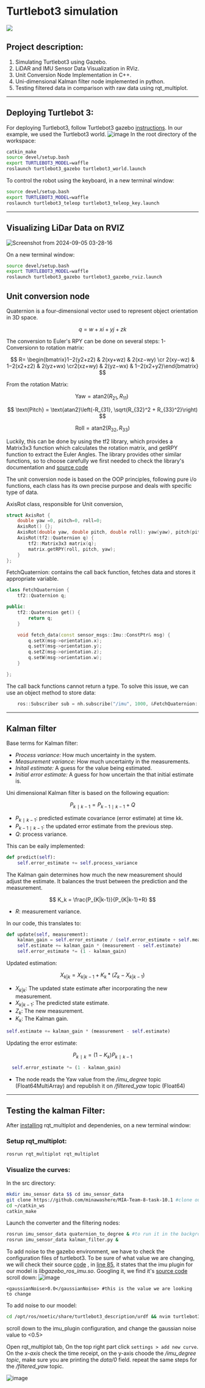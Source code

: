 # Turtlebot3 simulation

![](https://github.com/user-attachments/assets/d2a78e83-38af-47b7-9473-057e7c0d8ed6)


## Project description:
1. Simulating Turtlebot3 using Gazebo.
2. LiDAR and IMU Sensor Data Visualization in RViz.
3. Unit Conversion Node Implementation in C++.
4. Uni-dimensional Kalman filter node implemented in python.
5. Testing filtered data in comparison with raw data using rqt_multiplot.
   
---
## Deploying Turtlebot 3:
For deploying Turtlebot3, follow Turtlebot3 gazebo [instructions](https://emanual.robotis.com/docs/en/platform/turtlebot3/simulation/#gazebo-simulation). In our example, we used the Turtlebot3 world.
![image](https://github.com/user-attachments/assets/1207fdf7-01b3-4c8c-9995-374ab262f13e)
In the root directory of the workspace:
```bash
catkin_make
source devel/setup.bash
export TURTLEBOT3_MODEL=waffle
roslaunch turtlebot3_gazebo turtlebot3_world.launch
```
To control the robot using the keyboard, in a new terminal window:
```bash
source devel/setup.bash
export TURTLEBOT3_MODEL=waffle
roslaunch turtlebot3_teleop turtlebot3_teleop_key.launch
```
---
## Visualizing LiDar Data on RVIZ
![Screenshot from 2024-09-05 03-28-16](https://github.com/user-attachments/assets/6ac0bb56-b3e1-4219-8f03-e8b524fcfbfa)

On a new terminal window:
```bash
source devel/setup.bash
export TURTLEBOT3_MODEL=waffle
roslaunch turtlebot3_gazebo turtlebot3_gazebo_rviz.launch
```

## Unit conversion node
Quaternion is a four-dimensional vector used to represent object orientation in 3D space.

$$
q=w+xi+yj+zk
$$

The conversion to Euler's RPY can be done on several steps: 
1- Conversionn to rotation matrix:

$$
R=
\begin{bmatrix}
​1−2(y2+z2) & 2(xy+wz) & 2(xz−wy)​ \cr
2(xy−wz) & 1−2(x2+z2) & 2(yz+wx) \cr
​2(xz+wy) & 2(yz−wx) & 1−2(x2+y2)​
\end{bmatrix}
$$

From the rotation Matrix:

$$
 \text{Yaw} = \text{atan2}(R_{21}, R_{11}) \
$$

$$
\text{Pitch} = \text{atan2}\left(-R_{31}, \sqrt{R_{32}^2 + R_{33}^2}\right) 
$$

$$
\text{Roll} = \text{atan2}(R_{32}, R_{33})
$$

Luckily, this can be done by using the tf2 library, which provides a Matrix3x3 function which calculates the rotation matrix, and getRPY function to extract the Euler Angles.
The library provides other similar functions, so to choose carefully we first needed to check the library's documentation and [source code](https://github.com/ros/geometry2/tree/noetic-devel/tf2/include/tf2/LinearMath)

The unit conversion node is based on the OOP principles, following pure i/o functions, each class has its own precise purpose and deals with specific type of data.



AxisRot class, responsible for Unit conversion,
```Cpp
struct AxisRot {
    double yaw =0, pitch=0, roll=0;
    AxisRot() {};
    AxisRot(double yaw, double pitch, double roll): yaw(yaw), pitch(pitch), roll(roll) {}
    AxisRot(tf2::Quaternion q) {
        tf2::Matrix3x3 matrix(q);
        matrix.getRPY(roll, pitch, yaw);
    }
};
```

FetchQuaternion: contains the call back function, fetches data and stores it appropriate variable.
```Cpp
class FetchQuaternion {
    tf2::Quaternion q;

public:
    tf2::Quaternion get() {
        return q;
    }

    void fetch_data(const sensor_msgs::Imu::ConstPtr& msg) {
        q.setX(msg->orientation.x);
        q.setY(msg->orientation.y);
        q.setZ(msg->orientation.z);
        q.setW(msg->orientation.w);
    }

};
```

The call back functions cannot return a type. To solve this issue, we can use an object method to store data:
```Cpp
    ros::Subscriber sub = nh.subscribe("/imu", 1000, &FetchQuaternion::fetch_data, &fq);
```

---
## Kalman filter
Base terms for Kalman filter:
- *Process variance:* How much uncertainty in the system.
- *Measurement variance:* How much uncertainty in the measurements.
- *Initail estimate:* A guess for the value being estimated.
- *Initial error estimate:* A guess for how uncertain the that initial estimate is.


Uni dimensional Kalman filter is based on the following equation:


$$
P_{k∣k−1}​=P_{k−1∣k−1}​+Q
$$

- $P_{k∣k−1​}$: predicted estimate covariance (error estimate) at time kk.
- $P_{k−1∣k−1}$: the updated error estimate from the previous step.
- $Q$: process variance.
  
This can be eaily implemented:
```Python
def predict(self):
    self.error_estimate += self.process_variance
```
The Kalman gain determines how much the new measurement should adjust the estimate. It balances the trust between the prediction and the measurement.

$$
K_k = \frac{P_{K|k-1}}{P_{K|k-1}+R}
$$

- $R$: measurement variance.

In our code, this translates to:
```Python
def update(self, measurement):
    kalman_gain = self.error_estimate / (self.error_estimate + self.measurement_variance)
    self.estimate += kalman_gain * (measurement - self.estimate)
    self.error_estimate *= (1 - kalman_gain)

```

Updated estimation:

$$
X_{k|k} = X_{k|k-1} + K_k * (Z_k - X_{k|k-1})
$$

- $X_{k|k}$: The updated state estimate after incorporating the new measurement.
- $X_{k|k-1}$: The predicted state estimate.
- $Z_k$: The new measurement.
- $K_k$: The Kalman gain.

```Python
self.estimate += kalman_gain * (measurement - self.estimate)
```

Updating the error estimate:

$$
P_{k∣k​}=(1−K_k​)P_{k∣k−1}
$$
  
```Python
  self.error_estimate *= (1 - kalman_gain)
```
* The node reads the Yaw value from the */imu_degree* topic (Float64MultiArray) and republish it on */filtered_yaw* topic (Float64)
  
---
## Testing the kalman Filter:
After [installing](https://github.com/ANYbotics/rqt_multiplot_plugin/blob/master/README.md) rqt_multiplot and dependenies, on a new terminal window:

### Setup rqt_multiplot:

```Bash
rosrun rqt_multiplot rqt_multiplot
```

### Visualize the curves:
In the src directory:
```bash
mkdir imu_sensor data $$ cd imu_sensor_data
git clone https://github.com/minawashere/MIA-Team-8-task-10.1 #clone our repo
cd ~/catkin_ws
catkin_make
```
Launch the converter and the filtering nodes: 
```Bash
rosrun imu_sensor_data quaternion_to_degree & #to run it in the backgroung
rosrun imu_sensor_data kalman_filter.py &
```
To add noise to the gazebo environment, we have to check the configuration files of turtlebot3. To be sure of what value we are changing, we will check their source [code](https://github.com/ROBOTIS-GIT/turtlebot3/blob/master/turtlebot3_description/urdf/turtlebot3_waffle.gazebo.xacro)
, in [line 85](https://github.com/ROBOTIS-GIT/turtlebot3/blob/66681b33749c44e7d9022253ac210ef2da7843a0/turtlebot3_description/urdf/turtlebot3_waffle.gazebo.xacro#L85C42-L85C62), it states that the imu plugin for our model is *libgazebo_ros_imu.so*. Googling it, we find it's [source code](https://docs.ros.org/en/melodic/api/gazebo_plugins/html/gazebo__ros__imu_8cpp_source.html)
scroll down:
![image](https://github.com/user-attachments/assets/9ce013cc-ee19-4cc5-bf31-6e41810aa591)

```xacro
<gaussianNoise>0.0</gaussianNoise> #this is the value we are looking to change
```

To add noise to our moodel:

```bash
cd /opt/ros/noetic/share/turtlebot3_description/urdf && nvim turtlebot3_waffle.gazebo.xacro
````
scroll down to the imu_plugin configuration, and change the gaussian noise value to <0.5>

Open rqt_multiplot tab, On the top right part click `settings > add new curve`. On the *x-axis* check the time receipt, on the y-axis choode the */imu_degree topic*, make sure you are printing
the *data/0* field.
repeat the same steps for the */filtered_yaw* topic.

![image](https://github.com/user-attachments/assets/0590bd64-1426-4e33-8a3f-2ac13411b6f2)






